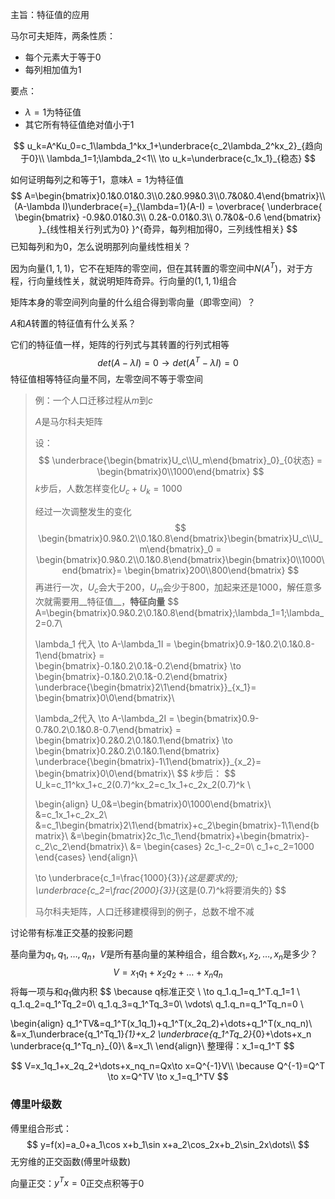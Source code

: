 主旨：特征值的应用

马尔可夫矩阵，两条性质：

- 每个元素大于等于0
- 每列相加值为1

要点：

- $\lambda=1$为特征值
- 其它所有特征值绝对值小于1

$$
u_k=A^Ku_0=c_1\lambda_1^kx_1+\underbrace{c_2\lambda_2^kx_2}_{趋向于0}\\
\lambda_1=1;\lambda_2<1\\
\to u_k=\underbrace{c_1x_1}_{稳态}
$$



如何证明每列之和等于1，意味$\lambda=1$为特征值
$$
A=\begin{bmatrix}0.1&0.01&0.3\\0.2&0.99&0.3\\0.7&0&0.4\end{bmatrix}\\
(A-\lambda I)\underbrace{=}_{\lambda=1}(A-I) = 
\overbrace{
	\underbrace{
		\begin{bmatrix}
			-0.9&0.01&0.3\\
			0.2&-0.01&0.3\\
			0.7&0&-0.6
		\end{bmatrix}
	}_{线性相关行列式为0}
}^{奇异，每列相加得0，三列线性相关}
$$
已知每列和为0，怎么说明那列向量线性相关？

因为向量$(1,1,1)$，它不在矩阵的零空间，但在其转置的零空间中$N(A^T)$，对于方程，行向量线性关，就说明矩阵奇异。行向量的$(1,1,1)$组合



矩阵本身的零空间列向量的什么组合得到零向量（即零空间）？

$A$和$A$转置的特征值有什么关系？

它们的特征值一样，矩阵的行列式与其转置的行列式相等
$$
det(A-\lambda I)=0 \to det(A^T-\lambda I)=0
$$
特征值相等特征向量不同，左零空间不等于零空间



>
>
>例：一个人口迁移过程从$m$到$c$ 
>
>$A​$是马尔科夫矩阵
>
>设：
>$$
>\underbrace{\begin{bmatrix}U_c\\U_m\end{bmatrix}_0}_{0状态} = \begin{bmatrix}0\\1000\end{bmatrix}
>$$
>$k$步后，人数怎样变化$U_c+U_k=1000$ 
>
>经过一次调整发生的变化
>$$
>\begin{bmatrix}0.9&0.2\\0.1&0.8\end{bmatrix}\begin{bmatrix}U_c\\U_m\end{bmatrix}_0 =
>\begin{bmatrix}0.9&0.2\\0.1&0.8\end{bmatrix}\begin{bmatrix}0\\1000\end{bmatrix}=
>\begin{bmatrix}200\\800\end{bmatrix}
>$$
>再进行一次，$U_c$会大于200，$U_m$会少于800，加起来还是1000，解任意多次就需要用__特征值__，__特征向量__ 
>$$
>A=\begin{bmatrix}0.9&0.2\\0.1&0.8\end{bmatrix};\lambda_1=1;\lambda_2=0.7\\
>
>\lambda_1 代入
>\to A-\lambda_1I = 	\begin{bmatrix}0.9-1&0.2\\0.1&0.8-1\end{bmatrix} = 	
>					\begin{bmatrix}-0.1&0.2\\0.1&-0.2\end{bmatrix}
>\to	\begin{bmatrix}-0.1&0.2\\0.1&-0.2\end{bmatrix}
>	\underbrace{\begin{bmatrix}2\\1\end{bmatrix}}_{x_1}=
>	\begin{bmatrix}0\\0\end{bmatrix}\\
>
>\lambda_2代入 
>\to A-\lambda_2I = \begin{bmatrix}0.9-0.7&0.2\\0.1&0.8-0.7\end{bmatrix} =
>					\begin{bmatrix}0.2&0.2\\0.1&0.1\end{bmatrix}
>\to	\begin{bmatrix}0.2&0.2\\0.1&0.1\end{bmatrix}
>	\underbrace{\begin{bmatrix}-1\\1\end{bmatrix}}_{x_2}=
>	\begin{bmatrix}0\\0\end{bmatrix}\\
>$$
>$k​$步后：
>$$
>U_k=c_11^kx_1+c_2(0.7)^kx_2=c_1x_1+c_2x_2(0.7)^k \\
>
>\begin{align}
>    U_0&=\begin{bmatrix}0\\1000\end{bmatrix}\\
>    &=c_1x_1+c_2x_2\\
>    &=c_1\begin{bmatrix}2\\1\end{bmatrix}+c_2\begin{bmatrix}-1\\1\end{bmatrix}\\
>    &=\begin{bmatrix}2c_1\\c_1\end{bmatrix}+\begin{bmatrix}-c_2\\c_2\end{bmatrix}\\
>    &=
>        \begin{cases}
>        	2c_1-c_2=0\\
>        	c_1+c_2=1000
>        \end{cases}
>\end{align}\\
>
>\to 
>\underbrace{c_1=\frac{1000}{3}}_{这是要求的};
>\underbrace{c_2=\frac{2000}{3}}_{这是(0.7)^k将要消失的}
>$$
>
>马尔科夫矩阵，人口迁移建模得到的例子，总数不增不减
>
>





讨论带有标准正交基的投影问题

基向量为$q_1,q_1,\dots,q_n$，$V$是所有基向量的某种组合，组合数$x_1,x_2,\dots,x_n$是多少？
$$
V=x_1q_1+x_2q_2+\dots+x_nq_n \tag{1}
$$
将每一项与和$q_1$做内积
$$
\because q标准正交 \\ 
\to 
    q_1.q_1=q_1^T.q_1=1 \\
    q_1.q_2=q_1^Tq_2=0\\
    q_1.q_3=q_1^Tq_3=0\\
    \vdots\\
    q_1.q_n=q_1^Tq_n=0 \\

\begin{align}
	q_1^TV&=q_1^T(x_1q_1)+q_1^T(x_2q_2)+\dots+q_1^T(x_nq_n)\\
		&=x_1\underbrace{q_1^Tq_1}_{1}+x_2
			\underbrace{q_1^Tq_2}_{0}+\dots+x_n
			\underbrace{q_1^Tq_n}_{0}\\
			&=x_1\\
\end{align}\\
整理得：x_1=q_1^T
$$

$$
V=x_1q_1+x_2q_2+\dots+x_nq_n=Qx\to x=Q^{-1}V\\
\because Q^{-1}=Q^T \to x=Q^TV \to x_1=q_1^TV
$$





### 傅里叶级数

傅里组合形式：
$$
y=f(x)=a_0+a_1\cos x+b_1\sin x+a_2\cos_2x+b_2\sin_2x\dots\\
$$
无穷维的正交函数(傅里叶级数)

向量正交：$y^Tx=0$正交点积等于0